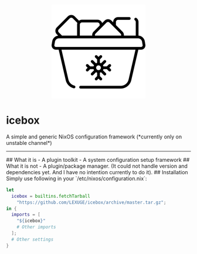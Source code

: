 <center><a href="https://github.com/LEXUGE/icebox"><img src="./logo.svg" alt="icebox logo" width="256" height="256"/></a></center>
<h1><central>icebox<central></h1>
A simple and generic NixOS configuration framework (*currently only on unstable channel*)
<hr>
## What it is
- A plugin toolkit
- A system configuration setup framework
## What it is not
- A plugin/package manager. (It could not handle version and dependencies yet. And I have no intention currently to do it).
## Installation
Simply use following in your `/etc/nixos/configuration.nix`:

``` nix
let
  icebox = builtins.fetchTarball
    "https://github.com/LEXUGE/icebox/archive/master.tar.gz";
in {
  imports = [
    "${icebox}"
	# Other imports
  ];
  # Other settings
}
```
